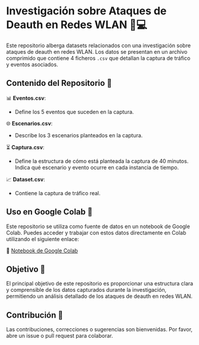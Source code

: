 # Investigación sobre Ataques de Deauth en Redes WLAN 📡💻

Este repositorio alberga datasets relacionados con una investigación sobre ataques de deauth en redes WLAN. Los datos se presentan en un archivo comprimido que contiene 4 ficheros `.csv` que detallan la captura de tráfico y eventos asociados.

## Contenido del Repositorio 📁

📊 **Eventos.csv**:
- Define los 5 eventos que suceden en la captura.

🌐 **Escenarios.csv**:
- Describe los 3 escenarios planteados en la captura.

⏳ **Captura.csv**:
- Define la estructura de cómo está planteada la captura de 40 minutos. Indica qué escenario y evento ocurre en cada instancia de tiempo.

📈 **Dataset.csv**:
- Contiene la captura de tráfico real.

## Uso en Google Colab 📔

Este repositorio se utiliza como fuente de datos en un notebook de Google Colab. Puedes acceder y trabajar con estos datos directamente en Colab utilizando el siguiente enlace:

🔗 [Notebook de Google Colab](https://colab.research.google.com/drive/1g039yHYrp5pWdWkGv5E-pGAgiEn5K1cA?usp=drive_link)

## Objetivo 🎯

El principal objetivo de este repositorio es proporcionar una estructura clara y comprensible de los datos capturados durante la investigación, permitiendo un análisis detallado de los ataques de deauth en redes WLAN.

## Contribución 🤝

Las contribuciones, correcciones o sugerencias son bienvenidas. Por favor, abre un issue o pull request para colaborar.
